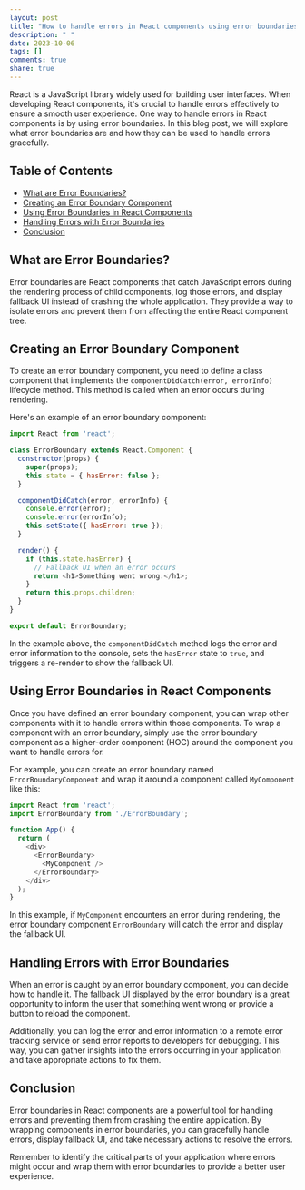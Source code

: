 ```yaml
---
layout: post
title: "How to handle errors in React components using error boundaries"
description: " "
date: 2023-10-06
tags: []
comments: true
share: true
---
```


React is a JavaScript library widely used for building user interfaces. When developing React components, it's crucial to handle errors effectively to ensure a smooth user experience. One way to handle errors in React components is by using error boundaries. In this blog post, we will explore what error boundaries are and how they can be used to handle errors gracefully.

## Table of Contents

- [What are Error Boundaries?](#what-are-error-boundaries)
- [Creating an Error Boundary Component](#creating-an-error-boundary-component)
- [Using Error Boundaries in React Components](#using-error-boundaries-in-react-components)
- [Handling Errors with Error Boundaries](#handling-errors-with-error-boundaries)
- [Conclusion](#conclusion)

## What are Error Boundaries?

Error boundaries are React components that catch JavaScript errors during the rendering process of child components, log those errors, and display fallback UI instead of crashing the whole application. They provide a way to isolate errors and prevent them from affecting the entire React component tree.

## Creating an Error Boundary Component

To create an error boundary component, you need to define a class component that implements the `componentDidCatch(error, errorInfo)` lifecycle method. This method is called when an error occurs during rendering.

Here's an example of an error boundary component:

```javascript
import React from 'react';

class ErrorBoundary extends React.Component {
  constructor(props) {
    super(props);
    this.state = { hasError: false };
  }

  componentDidCatch(error, errorInfo) {
    console.error(error);
    console.error(errorInfo);
    this.setState({ hasError: true });
  }

  render() {
    if (this.state.hasError) {
      // Fallback UI when an error occurs
      return <h1>Something went wrong.</h1>;
    }
    return this.props.children;
  }
}

export default ErrorBoundary;
```

In the example above, the `componentDidCatch` method logs the error and error information to the console, sets the `hasError` state to `true`, and triggers a re-render to show the fallback UI.

## Using Error Boundaries in React Components

Once you have defined an error boundary component, you can wrap other components with it to handle errors within those components. To wrap a component with an error boundary, simply use the error boundary component as a higher-order component (HOC) around the component you want to handle errors for.

For example, you can create an error boundary named `ErrorBoundaryComponent` and wrap it around a component called `MyComponent` like this:

```javascript
import React from 'react';
import ErrorBoundary from './ErrorBoundary';

function App() {
  return (
    <div>
      <ErrorBoundary>
        <MyComponent />
      </ErrorBoundary>
    </div>
  );
}
```

In this example, if `MyComponent` encounters an error during rendering, the error boundary component `ErrorBoundary` will catch the error and display the fallback UI.

## Handling Errors with Error Boundaries

When an error is caught by an error boundary component, you can decide how to handle it. The fallback UI displayed by the error boundary is a great opportunity to inform the user that something went wrong or provide a button to reload the component.

Additionally, you can log the error and error information to a remote error tracking service or send error reports to developers for debugging. This way, you can gather insights into the errors occurring in your application and take appropriate actions to fix them.

## Conclusion

Error boundaries in React components are a powerful tool for handling errors and preventing them from crashing the entire application. By wrapping components in error boundaries, you can gracefully handle errors, display fallback UI, and take necessary actions to resolve the errors.

Remember to identify the critical parts of your application where errors might occur and wrap them with error boundaries to provide a better user experience.